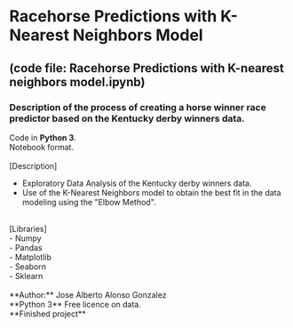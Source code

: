 # Racehorse Predictions with K-Nearest Neighbors Model
## (code file: Racehorse Predictions with K-nearest neighbors model.ipynb)
### Description of the process of creating a horse winner race predictor based on the Kentucky derby winners data.<br>
Code in **Python 3**.<br>
Notebook format.<br><br>
[Description]
- Exploratory Data Analysis of the Kentucky derby winners data.<br>
- Use of the K-Nearest Neighbors model to obtain the best fit in the data modeling using the "Elbow Method".<br>
<br>
[Libraries]<br>
- Numpy<br>
- Pandas<br>
- Matplotlib<br>
- Seaborn<br>
- Sklearn<br>
<br>
**Author:** Jose Alberto Alonso Gonzalez <br>**Python 3**
Free licence on data.<br>
**Finished project**
